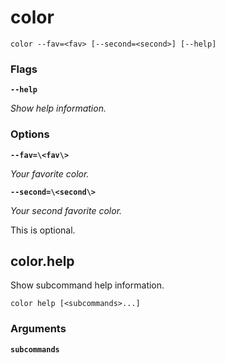 # color

<!-- Generated by swift-argument-parser -->

```
color --fav=<fav> [--second=<second>] [--help]
```

### Flags

**`--help`**

*Show help information.*


### Options

**`--fav=\<fav\>`**

*Your favorite color.*


**`--second=\<second\>`**

*Your second favorite color.*

This is optional.


## color.help

Show subcommand help information.

```
color help [<subcommands>...] 
```

### Arguments

**`subcommands`**
